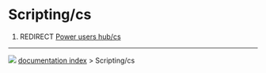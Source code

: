 # Scripting/cs
1.  REDIRECT [Power users hub/cs](Power_users_hub/cs.md)



---
![](images/Button_right.svg) [documentation index](../README.md) > Scripting/cs
